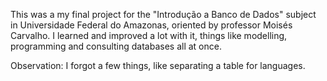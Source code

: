This was a my final project for the "Introdução a Banco de Dados" subject in Universidade Federal do Amazonas, oriented by professor Moisés Carvalho. 
I learned and improved a lot with it, things like modelling, programming and consulting databases all at once.

Observation:
  I forgot a few things, like separating a table for languages.
